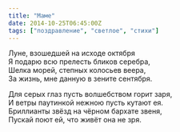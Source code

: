```yaml
---
title: "Маме"
date: 2014-10-25T06:45:00Z
tags: ["поздравление", "светлое", "стихи"]
---
```


Луне, взошедшей на исходе октября  
Я подарю всю прелесть бликов серебра,  
Шелка морей, степных колосьев веера,  
За жизнь, мне данную в зените сентября.

Для серых глаз пусть волшебством горит заря,  
И ветры паутинкой нежною пусть кутают ея.  
Бриллианты звёзд на чёрном бархате звеня,  
Пускай поют ей, что живёт она не зря.


